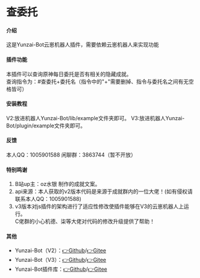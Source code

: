 # 查委托

#### 介绍
这是Yunzai-Bot云崽机器人插件，需要依赖云崽机器人来实现功能

#### 插件功能
本插件可以查询原神每日委托是否有相关的隐藏成就。<br>
查询指令为：#查委托+委托名（指令中的"+"需要删掉、指令与委托名之间有无空格皆可）

#### 安装教程
V2:放进机器人Yunzai-Bot/lib/example文件夹即可。
V3:放进机器人Yunzai-Bot/plugin/example文件夹即可。

#### 反馈
本人QQ：1005901588 闲聊群：3863744（暂不开放）

#### 特别鸣谢
1.  B站up主：oz水银 制作的成就文案。
2.  api来源：本人获取的v2版本代码是来源于成就群内的一位大佬！(如有侵权请联系本人QQ：1005901588)
3.  v3版本对js插件的架构进行了适应性修改使插件能够在V3的云崽机器人上运行。<br>C佬群的小心机德、柒等大佬对代码的修改升级提供了帮助！

#### 其他
* Yunzai-Bot（V2）：[👉Github](https://github.com/yoimiya-kokomi/Yunzai-Bot)/[👉Gitee](https://gitee.com/yoimiya-kokomi/Yunzai-Bot) 
* Yunzai-Bot（V3）：[👉Github](https://github.com/Le-niao/Yunzai-Bot)/[👉Gitee](https://gitee.com/Le-niao/Yunzai-Bot) 
* Yunzai-Bot插件库：[👉Github](https://github.com/yhArcadia/Yunzai-Bot-plugins-index)/[👉Gitee](https://gitee.com/yhArcadia/Yunzai-Bot-plugins-index)
